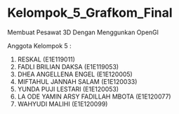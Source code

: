 # Kelompok_5_Grafkom_Final
Membuat Pesawat 3D Dengan Menggunkan OpenGl

Anggota Kelompok 5 :
1. RESKAL (E1E119011)
2. FADLI BRILIAN DAKSA (E1E119053)
3. DHEA ANGELLENA ENGEL (E1E120005)
4. MIFTAHUL JANNAH SALAM (E1E120033)
5. YUNDA PUJI LESTARI (E1E120053)
6. LA ODE YAMIN ARSY FADILLAH MBOTA (E1E120077)
7. WAHYUDI MALIHI (E1E120099)
